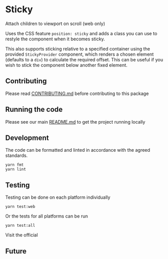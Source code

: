 # Sticky

Attach children to viewport on scroll (web only)

Uses the CSS feature `position: sticky` and adds a class you can use to
restyle the component when it becomes sticky.

This also supports sticking relative to a specified container using the provided
`StickyProvider` component, which renders a chosen element (defaults to a `div`)
to calculate the required offset. This can be useful if you wish to stick the
component below another fixed element.

## Contributing

Please read [CONTRIBUTING.md](./CONTRIBUTING.md) before contributing to this
package

## Running the code

Please see our main [README.md](../README.md) to get the project running locally

## Development

The code can be formatted and linted in accordance with the agreed standards.

```
yarn fmt
yarn lint
```

## Testing

Testing can be done on each platform individually

```
yarn test:web
```

Or the tests for all platforms can be run

```
yarn test:all
```

Visit the official

<!-- Add the storybook link here. -->

## Future

<!-- Add details of future development here. -->
